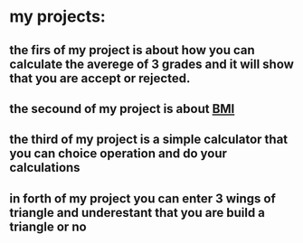 # my projects:
the firs of my project is about how you can calculate  the averege of 3 grades and  it will show that you are accept or rejected.
-------
the secound of my project is about [BMI](https://www.nhlbi.nih.gov/health/educational/lose_wt/BMI/bmicalc.htm)
--------
the third of my project is a simple calculator that you can choice operation and do your calculations
--------
in forth of my project you can enter 3 wings of triangle and underestant that you are build a triangle or no
------
